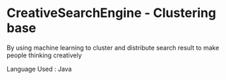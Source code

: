 CreativeSearchEngine - Clustering base
====================

By using machine learning to cluster and distribute search result to make people thinking creatively

Language Used : Java
